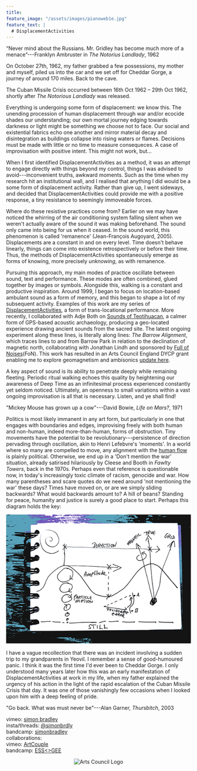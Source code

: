 ```yaml
---
title:
feature_image: "/assets/images/pianoweb1e.jpg"
feature_text: |
  # DisplacementActivities
---
```

“Never mind about the Russians. Mr. Gridley has become much more of a menace”---Franklyn Ambruster in *The Notorius Landlady*, 1962 

On October 27th, 1962, my father grabbed a few possessions, my mother and myself, piled us into the car and we set off for Cheddar Gorge, a journey of around 170 miles. Back to the cave. 
 
The Cuban Missile Crisis occurred between 16th Oct 1962 – 29th Oct 1962, shortly after *The Notorious Landlady* was released.

 Everything is undergoing some form of displacement: we know this. The unending procession of human displacement through war and/or ecocide shades our understanding; our own mortal journey edging towards darkness or light might be something we choose not to face. Our social and existential fabrics echo one another and mirror material decay and disintegration as buildings collapse into rising waters or flames. Decisions must be made with little or no time to measure consequeces. A case of improvisation with positive intent. This might not work, but...
 
 When I first identified DisplacementActivities as a method, it was an attempt to engage directly with things beyond my control, things I was advised to avoid---inconvenient truths, awkward moments. Such as the time when my research hit an institutional wall, and I realised that anything I did would be a some form of displacement activity. Rather than give up, I went sideways, and decided that DisplacementActivities could provide me with a positive response, a tiny resistance to seemingly immoveable forces. 
 
Where do these resistive practices come from? Earlier on we may have noticed the whirring of the air conditioning system falling silent when we weren't actually aware of the sound it was making beforehand. The sound only came into being for us when it ceased. In the sound world, this phenomenon is called 'remanence' (Jean-François Augoyard, 2005). Displacements are a constant in and on every level. Time doesn't behave linearly, things can come into existence retrospectively or before their time. Thus, the methods of DisplacementActivities spontaneously emerge as forms of knowing, more precisely *unknowing*, as with remanence.
 
 Pursuing this approach, my main modes of practice oscillate between sound, text and performance. These modes are often combined, glued together by images or symbols. Alongside this, walking is a constant and productive inspiration. Around 1999, I began to focus on location-based ambulant sound as a form of memory, and this began to shape a lot of my subsequent activity. Examples of this work are my series of [DisplacementActivities](https://displacementactivities1.wordpress.com/2018/02/14/thetraverse/), a form of trans-locational performance. More recently, I collaborated with Adje Both on [Sounds of Teotihuacan](https://teosoundmap.com/), a calmer form of GPS-based acoustic archaeology, producing a geo-located experience drawing ancient sounds from the sacred site. The latest ongoing experiment along these lines, is literally along lines: *The Barrow Alignment*, which traces lines to and from Barrow Park in relation to the declination of magnetic north, collaborating with Jonathan Lindh and sponsored by [Full of Noises](https://www.fonfestival.org/)(FoN). This work has resulted in an Arts Council England DYCP grant enabling me to explore geomagnetism and ambisonics [update here](https://www.displacementactivities.org/projects/sound/2025/03/21/geoambo/).
 
A key aspect of sound is its ability to penetrate deeply while remaining fleeting. Periodic ritual walking echoes this quality by heightening our awareness of Deep Time as an infinitesimal process experienced constantly yet seldom noticed. Ultimately, an openness to small variations within a vast ongoing improvisation is all that is necessary. Listen, and ye shall find! 

"Mickey Mouse has grown up a cow"---David Bowie, *Life on Mars?*, 1971 

Politics is most likely immanent in any art form, but particularly in one that engages with boundaries and edges, improvising freely with both human and non-human, indeed more-than-human, forms of obstruction. Tiny movements have the potential to be revolutionary---persistence of direction pervading through oscillation, akin to Henri Lefebvre's 'moments'. In a world where so many are compelled to move, any alignment with the [human flow](http://www.humanflow.com/action/) is plainly political. Otherwise, we end up in a 'Don't mention the war' situation, already satirised hilariously by Cleese and Booth in *Fawlty Towers*, back in the 1970s. Perhaps even that reference is questionable now, in today's increasingly toxic climate of racism, genocide and war. How many parentheses and scare quotes do we need around 'not mentioning the war' these days? Times have moved on, or are we simply sliding backwards? What would backwards amount to? A hill of beans? Standing for peace, humanity and justice is surely a good place to start. Perhaps this diagram holds the key:
 
 

<p align="center">
  <img src="assets/images/wavesblue-small.jpeg" alt="Waves image">
</p>

I have a vague recollection that there was an incident involving a sudden trip to my grandparents in Yeovil. I remember a sense of good-humoured panic. I think it was the first time I'd ever been to Cheddar Gorge. I only understood many years later how this was an early manifestation of DisplacementActivities at work in my life, when my father explained the urgency of his action in the light of the rapid escalation of the Cuban Missile Crisis that day. It was one of those vanishingly few occasions when I looked upon him with a deep feeling of pride.  

"Go back. What was must never be"---Alan Garner, *Thursbitch*, 2003 

 vimeo: [simon bradley](https://vimeo.com/user6604380)  
 insta/threads: [@simonbrdly](https://www.instagram.com/simonbrdly)  
 bandcamp: [simonbradley](https://simonbradley.bandcamp.com/)  
 collaborations:  
 vimeo: [ArtCouple](https://vimeo.com/user127952551)  
 bandcamp: [ESS<>GEE](https://essgee1.bandcamp.com/)   


<p align="center">
  <img src="https://www.artscouncil.org.uk/sites/default/files/download-file/grant_jpeg_black.jpg" alt="Arts Council Logo">
</p>